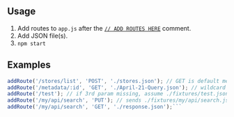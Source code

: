 
## Usage
1. Add routes to `app.js` after the [`// ADD ROUTES HERE`](https://github.com/zvakanaka/json-file-api/blob/master/app.js#L30) comment.
2. Add JSON file(s).
3. `npm start`

## Examples
```js
addRoute('/stores/list', 'POST', './stores.json'); // GET is default method
addRoute('/metadata/:id', 'GET', './April-21-Query.json'); // wildcard
addRoute('/test'); // if 3rd param missing, assume ./fixtures/test.json
addRoute('/my/api/search', 'PUT'); // sends ./fixtures/my/api/search.json
addRoute('/my/api/search', 'GET', './response.json');```
